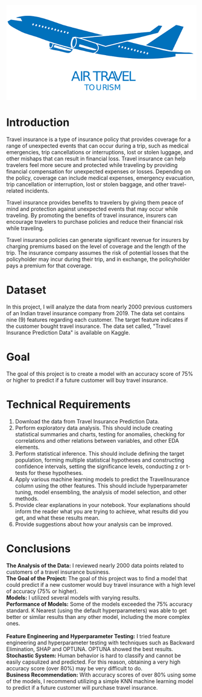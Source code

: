 ![Alt_Text](https://github.com/KevinNourian/Insurance/blob/main/Images/air-2640661_640.png)
# Introduction
Travel insurance is a type of insurance policy that provides coverage for a range of unexpected events that can occur during a trip, such as medical emergencies, trip cancellations or interruptions, lost or stolen luggage, and other mishaps that can result in financial loss. Travel insurance can help travelers feel more secure and protected while traveling by providing financial compensation for unexpected expenses or losses. Depending on the policy, coverage can include medical expenses, emergency evacuation, trip cancellation or interruption, lost or stolen baggage, and other travel-related incidents.

Travel insurance provides benefits to travelers by giving them peace of mind and protection against unexpected events that may occur while traveling. By promoting the benefits of travel insurance, insurers can encourage travelers to purchase policies and reduce their financial risk while traveling.

Travel insurance policies can generate significant revenue for insurers by charging premiums based on the level of coverage and the length of the trip. The insurance company assumes the risk of potential losses that the policyholder may incur during their trip, and in exchange, the policyholder pays a premium for that coverage.

# Dataset
In this project, I will analyze the data from nearly 2000 previous customers of an Indian travel insurance company from 2019. The data set contains nine (9) features regarding each customer. The target feature indicates if the customer bought travel insurance. The data set called, "Travel Insurance Prediction Data" is available on Kaggle.

# Goal
The goal of this project is to create a model with an accuracy score of 75% or higher to predict if a future customer will buy travel insurance.

# Technical Requirements
1. Download the data from Travel Insurance Prediction Data.
2. Perform exploratory data analysis. This should include creating statistical summaries and charts, testing for anomalies, checking for correlations and other relations between variables, and other EDA elements.
3. Perform statistical inference. This should include defining the target population, forming multiple statistical hypotheses and constructing confidence intervals, setting the significance levels, conducting z or t-tests for these hypotheses.
4. Apply various machine learning models to predict the TravelInsurance column using the other features. This should include hyperparameter tuning, model ensembling, the analysis of model selection, and other methods.
5. Provide clear explanations in your notebook. Your explanations should inform the reader what you are trying to achieve, what results did you get, and what these results mean.
6. Provide suggestions about how your analysis can be improved.

# Conclusions
**The Analysis of the Data:** I reviewed nearly 2000 data points related to customers of a travel insurance business. <br>
**The Goal of the Project:** The goal of this project was to find a model that could predict if a new customer would buy travel insurance with a high level of accuracy (75% or higher).<br>
**Models:** I utilized several models with varying results.<br>
**Performance of Models:** Some of the models exceeded the 75% accuracy standard. K Nearest (using the default hyperparameters) was able to get better or similar results than any other model, including the more complex ones.<br>  
**Feature Engineering and Hyperparameter Testing:** I tried feature engineering and hyperparameter testing with techniques such as Backward Elimination, SHAP and OPTUNA. OPTUNA showed the best results.<br>
**Stochastic System:** Human behavior is hard to classify and cannot be easily capsulized and predicted. For this reason, obtaining a very high accuracy score (over 80%) may be very difficult to do.<br>
**Business Recommendation:** With accuracy scores of over 80% using some of the models, I recommend utilizing a simple KNN machine learning model to predict if a future customer will purchase travel insurance.<br>
